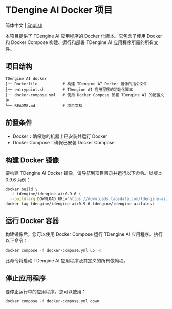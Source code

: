 # TDengine AI Docker 项目

简体中文 | [English](README.md)

本项目提供了 TDengine AI 应用程序的 Docker 化版本。它包含了使用 Docker 和 Docker Compose 构建、运行和部署 TDengine AI 应用程序所需的所有文件。

## 项目结构

```
TDengine AI docker
│── Dockerfile           # 构建 TDengine AI Docker 镜像的指令文件
│── entrypoint.sh        # TDengine AI 应用程序的初始化脚本
│── docker-compose.yml   # 使用 Docker Compose 部署 TDengine AI 的配置文件
└── README.md            # 项目文档
```

## 前置条件

- Docker：确保您的机器上已安装并运行 Docker
- Docker Compose：确保已安装 Docker Compose

## 构建 Docker 镜像

要构建 TDengine AI Docker 镜像，请导航到项目目录并运行以下命令。以版本 0.9.6 为例：

```bash
docker build \
  -t tdengine/tdengine-ai:0.9.6 \
  --build-arg DOWNLOAD_URL="https://downloads.taosdata.com/tdengine-ai/enterprise/0.9.6/tdengine-ai-enterprise-0.9.6-linux.tar.gz" .
docker tag tdengine/tdengine-ai:0.9.6 tdengine/tdengine-ai:latest
```

## 运行 Docker 容器

构建镜像后，您可以使用 Docker Compose 运行 TDengine AI 应用程序。执行以下命令：

```bash
docker compose -f docker-compose.yml up -d
```

此命令将启动 TDengine AI 应用程序及其定义的所有依赖项。

## 停止应用程序

要停止运行中的应用程序，您可以使用：

```bash
docker compose -f docker-compose.yml down
```